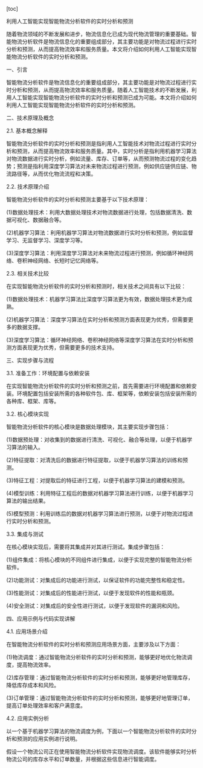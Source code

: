 
[toc]                    
                
                
利用人工智能实现智能物流分析软件的实时分析和预测

随着物流领域的不断发展和进步，物流信息化已成为现代物流管理的重要基础。智能物流分析软件是物流信息化的重要组成部分，其主要功能是对物流过程进行实时分析和预测，从而提高物流效率和服务质量。本文将介绍如何利用人工智能实现智能物流分析软件的实时分析和预测。

一、引言

智能物流分析软件是物流信息化的重要组成部分，其主要功能是对物流过程进行实时分析和预测，从而提高物流效率和服务质量。随着人工智能技术的不断发展，利用人工智能实现智能物流分析软件的实时分析和预测已成为可能。本文将介绍如何利用人工智能实现智能物流分析软件的实时分析和预测。

二、技术原理及概念

2.1. 基本概念解释

智能物流分析软件的实时分析和预测是指利用人工智能技术对物流过程进行实时分析和预测，从而提高物流效率和服务质量。其中，实时分析是指利用机器学习算法对物流数据进行实时分析，例如流量、库存、订单等，从而预测物流过程的变化趋势；预测是指利用深度学习算法对未来物流过程进行预测，例如供应链供应链、物流路径等，从而优化物流流程和决策。

2.2. 技术原理介绍

智能物流分析软件的实时分析和预测主要基于以下技术原理：

(1)数据处理技术：利用大数据处理技术对物流数据进行处理，包括数据清洗、数据可视化、数据融合等。

(2)机器学习算法：利用机器学习算法对物流数据进行实时分析和预测，例如监督学习、无监督学习、深度学习等。

(3)深度学习算法：利用深度学习算法对未来物流过程进行预测，例如循环神经网络、卷积神经网络、长短时记忆网络等。

2.3. 相关技术比较

在实现智能物流分析软件的实时分析和预测时，相关技术之间具有以下比较：

(1)数据处理技术：机器学习算法比深度学习算法更为有效，数据处理技术更为成熟。

(2)机器学习算法：深度学习算法在实时分析和预测方面表现更为优秀，但需要更多的数据支撑。

(3)深度学习算法：循环神经网络、卷积神经网络等深度学习算法在实时分析和预测方面表现更为优秀，但需要更多的技术支持。

三、实现步骤与流程

3.1. 准备工作：环境配置与依赖安装

在实现智能物流分析软件的实时分析和预测之前，首先需要进行环境配置和依赖安装。环境配置包括安装所需的各种软件包、库、框架等，依赖安装包括安装所需的各种库、框架、库等。

3.2. 核心模块实现

智能物流分析软件的核心模块是数据处理模块，其主要实现步骤包括：

(1)数据预处理：对收集到的数据进行清洗、可视化、融合等处理，以便于机器学习算法的输入。

(2)特征提取：对清洗后的数据进行特征提取，以便于机器学习算法的训练和预测。

(3)特征工程：对提取后的特征进行工程，以便于机器学习算法的建模和预测。

(4)模型训练：利用特征工程后的数据对机器学习算法进行训练，以便于机器学习算法的输出结果。

(5)模型预测：利用训练后的数据对机器学习算法进行预测，以便于对物流过程进行实时分析和预测。

3.3. 集成与测试

在核心模块实现后，需要将其集成并对其进行测试。集成步骤包括：

(1)组件集成：将核心模块的不同组件进行集成，以便于实现完整的智能物流分析软件。

(2)功能测试：对集成后的功能进行测试，以保证软件的功能完整性和稳定性。

(3)性能测试：对集成后的性能进行测试，以便于发现软件的性能和瓶颈。

(4)安全测试：对集成后的安全性进行测试，以便于发现软件的漏洞和风险。

四、应用示例与代码实现讲解

4.1. 应用场景介绍

在智能物流分析软件的实时分析和预测应用场景方面，主要涉及以下方面：

(1)物流调度：通过智能物流分析软件的实时分析和预测，能够更好地优化物流调度，提高物流效率。

(2)库存管理：通过智能物流分析软件的实时分析和预测，能够更好地管理库存，降低库存成本和风险。

(3)订单管理：通过智能物流分析软件的实时分析和预测，能够更好地管理订单，提高订单处理效率和客户满意度。

4.2. 应用实例分析

以一个基于机器学习算法的物流调度为例，下面以一个智能物流分析软件的实时分析和预测的应用实例进行说明。

假设一个物流公司正在使用智能物流分析软件实现物流调度。该软件能够实时分析物流公司的库存水平和订单数量，并根据这些信息进行智能调度。

